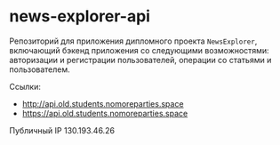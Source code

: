# news-explorer-api

Репозиторий для приложения дипломного проекта `NewsExplorer`, включающий бэкенд приложения со следующими возможностями: авторизации и регистрации пользователей, операции со статьями и пользователем.

Ссылки:

- http://api.old.students.nomoreparties.space
- https://api.old.students.nomoreparties.space

Публичный IP 130.193.46.26
